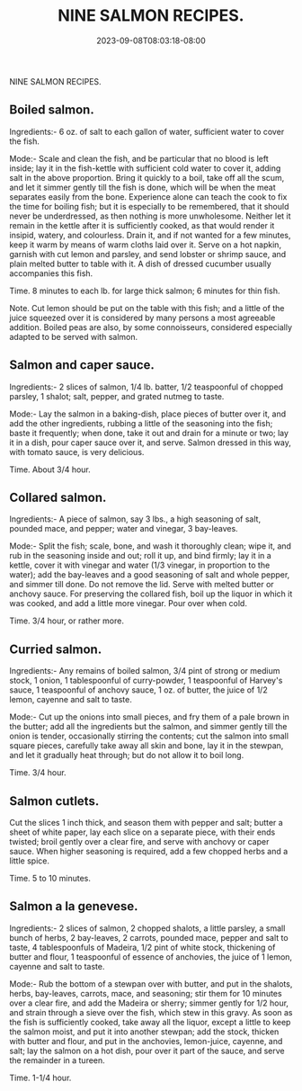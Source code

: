﻿---
title: "NINE SALMON RECIPES."
date: 2023-09-08T08:03:18-08:00
description: "Kitchen Tips for Web Success"
featured_image: "/images/Kitchen.jpg"
tags: ["Kitchen"]
---

NINE SALMON RECIPES. 

Boiled salmon.
-------------- 

Ingredients:- 6 oz. of salt to each gallon of water, sufficient water to cover the fish. 

Mode:- Scale and clean the fish, and be particular that no blood is left inside; lay it in the fish-kettle with sufficient cold water to cover it, adding salt in the above proportion. Bring it quickly to a boil, take off all the scum, and let it simmer gently till the fish is done, which will be when the meat separates easily from the bone. Experience alone can teach the cook to fix the time for boiling fish; but it is especially to be remembered, that it should never be underdressed, as then nothing is more unwholesome. Neither let it remain in the kettle after it is sufficiently cooked, as that would render it insipid, watery, and colourless. Drain it, and if not wanted for a few minutes, keep it warm by means of warm cloths laid over it. Serve on a hot napkin, garnish with cut lemon and parsley, and send lobster or shrimp sauce, and plain melted butter to table with it. A dish of dressed cucumber usually accompanies this fish. 

Time. 8 minutes to each lb. for large thick salmon; 6 minutes for thin fish.  

Note. Cut lemon should be put on the table with this fish; and a little of the juice squeezed over it is considered by many persons a most agreeable addition. Boiled peas are also, by some connoisseurs, considered especially adapted to be served with salmon. 

Salmon and caper sauce.
----------------------- 

Ingredients:- 2 slices of salmon, 1/4 lb. batter, 1/2 teaspoonful of chopped parsley, 1 shalot; salt, pepper, and grated nutmeg to taste. 

Mode:- Lay the salmon in a baking-dish, place pieces of butter over it, and add the other ingredients, rubbing a little of the seasoning into the fish; baste it frequently; when done, take it out and drain for a minute or two; lay it in a dish, pour caper sauce over it, and serve. Salmon dressed in this way, with tomato sauce, is very delicious. 

Time. About 3/4 hour.  

Collared salmon.
---------------- 

Ingredients:- A piece of salmon, say 3 lbs., a high seasoning of salt, pounded mace, and pepper; water and vinegar, 3 bay-leaves. 

Mode:- Split the fish; scale, bone, and wash it thoroughly clean; wipe it, and rub in the seasoning inside and out; roll it up, and bind firmly; lay it in a kettle, cover it with vinegar and water (1/3 vinegar, in proportion to the water); add the bay-leaves and a good seasoning of salt and whole pepper, and simmer till done. Do not remove the lid. Serve with melted butter or anchovy sauce. For preserving the collared fish, boil up the liquor in which it was cooked, and add a little more vinegar. Pour over when cold. 

Time. 3/4 hour, or rather more.      

Curried salmon.
--------------- 

Ingredients:- Any remains of boiled salmon, 3/4 pint of strong or medium stock, 1 onion, 1 tablespoonful of curry-powder, 1 teaspoonful of Harvey's sauce, 1 teaspoonful of anchovy sauce, 1 oz. of butter, the juice of 1/2 lemon, cayenne and salt to taste. 

Mode:- Cut up the onions into small pieces, and fry them of a pale brown in the butter; add all the ingredients but the salmon, and simmer gently till the onion is tender, occasionally stirring the contents; cut the salmon into small square pieces, carefully take away all skin and bone, lay it in the stewpan, and let it gradually heat through; but do not allow it to boil long. 

Time. 3/4 hour.      

Salmon cutlets.
--------------- 

Cut the slices 1 inch thick, and season them with pepper and salt; butter a sheet of white paper, lay each slice on a separate piece, with their ends twisted; broil gently over a clear fire, and serve with anchovy or caper sauce. When higher seasoning is required, add a few chopped herbs and a little spice. 

Time. 5 to 10 minutes. 

Salmon a la genevese.
-------------------- 

Ingredients:- 2 slices of salmon, 2 chopped shalots, a little parsley, a small bunch of herbs, 2 bay-leaves, 2 carrots, pounded mace, pepper and salt to taste, 4 tablespoonfuls of Madeira, 1/2 pint of white stock, thickening of butter and flour, 1 teaspoonful of essence of anchovies, the juice of 1 lemon, cayenne and salt to taste. 

Mode:- Rub the bottom of a stewpan over with butter, and put in the shalots, herbs, bay-leaves, carrots, mace, and seasoning; stir them for 10 minutes over a clear fire, and add the Madeira or sherry; simmer gently for 1/2 hour, and strain through a sieve over the fish, which stew in this gravy. As soon as the fish is sufficiently cooked, take away all the liquor, except a little to keep the salmon moist, and put it into another stewpan; add the stock, thicken with butter and flour, and put in the anchovies, lemon-juice, cayenne, and salt; lay the salmon on a hot dish, pour over it part of the sauce, and serve the remainder in a tureen. 

Time. 1-1/4 hour.


